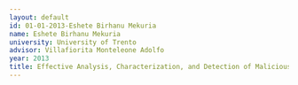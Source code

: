 ```yaml
---
layout: default 
id: 01-01-2013-Eshete Birhanu Mekuria
name: Eshete Birhanu Mekuria
university: University of Trento
advisor: Villafiorita Monteleone Adolfo
year: 2013
title: Effective Analysis, Characterization, and Detection of Malicious Activities on the Web
---
```

